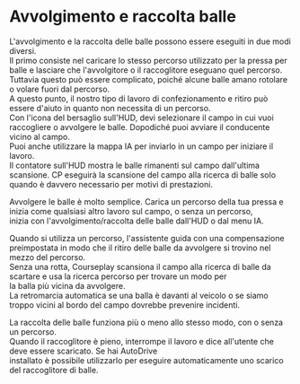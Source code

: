 # Avvolgimento e raccolta balle  
L'avvolgimento e la raccolta delle balle possono essere eseguiti in due modi diversi.  
Il primo consiste nel caricare lo stesso percorso utilizzato per la pressa per balle e lasciare che l'avvolgitore o il raccoglitore eseguano quel percorso.  
Tuttavia questo può essere complicato, poiché alcune balle amano rotolare o volare fuori dal percorso.  
A questo punto, il nostro tipo di lavoro di confezionamento e ritiro può essere d'aiuto in quanto non necessita di un percorso.  
Con l'icona del bersaglio sull'HUD, devi selezionare il campo in cui vuoi raccogliere o avvolgere le balle. Dopodiché puoi avviare il conducente vicino al campo.  
Puoi anche utilizzare la mappa IA per inviarlo in un campo per iniziare il lavoro.  
Il contatore sull'HUD mostra le balle rimanenti sul campo dall'ultima scansione. CP eseguirà la scansione del campo alla ricerca di balle solo quando è davvero necessario per motivi di prestazioni.  


  
Avvolgere le balle è molto semplice. Carica un percorso della tua pressa e inizia come qualsiasi altro lavoro sul campo, o senza un percorso,  
inizia con l'avvolgimento/raccolta delle balle dall'HUD o dal menu IA.  


  
Quando si utilizza un percorso, l'assistente guida con una compensazione preimpostata in modo che il ritiro delle balle da avvolgere si trovino nel mezzo del percorso.  
Senza una rotta, Courseplay scansiona il campo alla ricerca di balle da scartare e usa la ricerca percorso per trovare un modo per  
la balla più vicina da avvolgere.  
La retromarcia automatica se una balla è davanti al veicolo o se siamo troppo vicini al bordo del campo dovrebbe prevenire incidenti.  


  
La raccolta delle balle funziona più o meno allo stesso modo, con o senza un percorso.  
Quando il raccoglitore è pieno, interrompe il lavoro e dice all'utente che deve essere scaricato. Se hai AutoDrive  
installato è possibile utilizzarlo per eseguire automaticamente uno scarico del raccoglitore di balle.  


